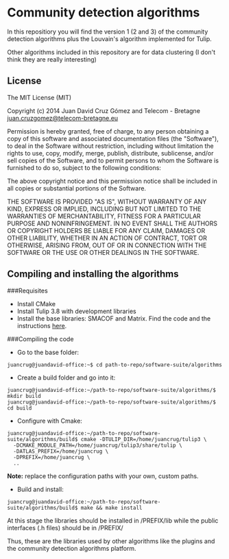 # Community detection algorithms
In this repositiory you will find the version 1 (2 and 3) of the community detection algorithms plus the Louvain's algorithm implemented for Tulip.

Other algorithms included in this repository are for data clustering (I don't think they are really interesting)

## License
The MIT License (MIT)

Copyright (c) 2014 Juan David Cruz Gómez and Telecom - Bretagne juan.cruzgomez@telecom-bretagne.eu

Permission is hereby granted, free of charge, to any person obtaining a copy of this software and associated documentation files (the "Software"), to deal in the Software without restriction, including without limitation the rights to use, copy, modify, merge, publish, distribute, sublicense, and/or sell copies of the Software, and to permit persons to whom the Software is furnished to do so, subject to the following conditions:

The above copyright notice and this permission notice shall be included in all copies or substantial portions of the Software.

THE SOFTWARE IS PROVIDED "AS IS", WITHOUT WARRANTY OF ANY KIND, EXPRESS OR IMPLIED, INCLUDING BUT NOT LIMITED TO THE WARRANTIES OF MERCHANTABILITY, FITNESS FOR A PARTICULAR PURPOSE AND NONINFRINGEMENT. IN NO EVENT SHALL THE AUTHORS OR COPYRIGHT HOLDERS BE LIABLE FOR ANY CLAIM, DAMAGES OR OTHER LIABILITY, WHETHER IN AN ACTION OF CONTRACT, TORT OR OTHERWISE, ARISING FROM, OUT OF OR IN CONNECTION WITH THE SOFTWARE OR THE USE OR OTHER DEALINGS IN THE SOFTWARE.

## Compiling and installing the algorithms
###Requisites
* Install CMake
* Install Tulip 3.8 with development libraries
* Install the base libraries: SMACOF and Matrix. Find the code and the instructions [here](https://bitbucket.org/juandavidcruz_tb/software-suite/src/c2ca1bc7cbe5df27c0f030cbbac02a9937ae158d/base/?at=master).

###Compiling the code
* Go to the base folder:
~~~~
juancrug@juandavid-office:~$ cd path-to-repo/software-suite/algorithms
~~~~
* Create a build folder and go into it:
~~~~
juancrug@juandavid-office:~/path-to-repo/software-suite/algorithms/$ mkdir build
juancrug@juandavid-office:~/path-to-repo/software-suite/algorithms/$ cd build
~~~~
* Configure with Cmake:
~~~~
juancrug@juandavid-office:~/path-to-repo/software-suite/algorithms/build$ cmake -DTULIP_DIR=/home/juancrug/tulip3 \
  -DCMAKE_MODULE_PATH=/home/juancrug/tulip3/share/tulip \
  -DATLAS_PREFIX=/home/juancrug \
  -DPREFIX=/home/juancrug \
  ..
~~~~
**Note:** replace the configuration paths with your own, custom paths.

* Build and install:
~~~~
juancrug@juandavid-office:~/path-to-repo/software-suite/algorithms/build$ make && make install
~~~~

At this stage the libraries should be installed in /PREFIX/lib while the public interfaces (.h files) should be in /PREFIX/

Thus, these are the libraries used by other algorithms like the plugins and the community detection algorithms platform.